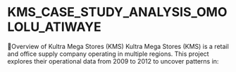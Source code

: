 # KMS_CASE_STUDY_ANALYSIS_OMOLOLU_ATIWAYE
📘Overview of Kultra Mega Stores (KMS) Kultra Mega Stores (KMS) is a retail and office supply company operating in multiple regions. This project explores their operational data from 2009 to 2012 to uncover patterns in:
